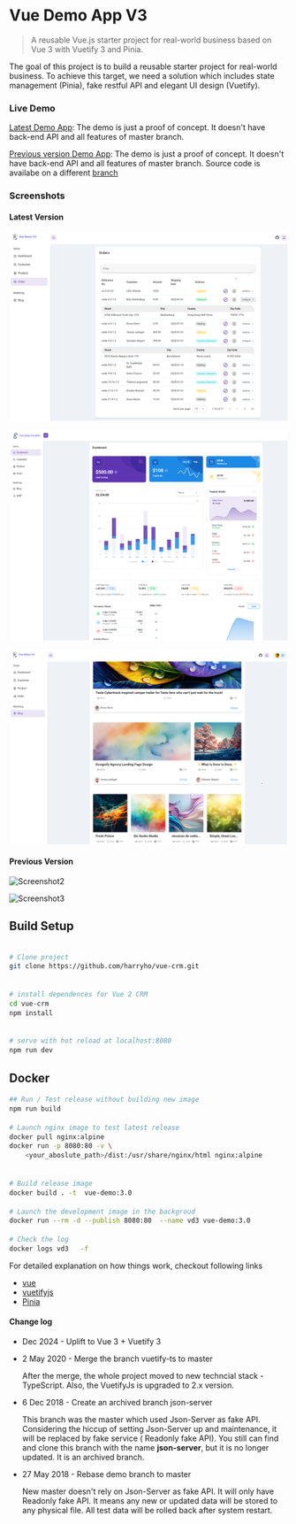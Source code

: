 # Vue Demo App V3

> A reusable Vue.js starter project for real-world business based on Vue 3 with Vuetify 3 and Pinia.

The goal of this project is to build a reusable starter project for real-world business. To achieve this target, we need a solution which includes state management (Pinia), fake restful API and elegant UI design (Vuetify).


### Live Demo

[Latest Demo App](https://vue-app-demo.harryho.org):  The demo is just a proof of concept. It doesn't have back-end API and all features of master branch.

[Previous version Demo App](https://vue-demo-v2.harryho.org):  The demo is just a proof of concept. It doesn't have back-end API and all features of master branch. Source code is availabe on a different [branch](https://github.com/harryho/vue-crm/tree/v2-vtf2)


### Screenshots

#### Latest Version
![Screenshot1](screenshots/v3/Screenshot-6.png)
<!-- ![Screenshot1](screenshots/v3/Screenshot-1.png) -->
<!-- ![Screenshot1](screenshots/v3/Screenshot-2.png) -->
![Screenshot1](screenshots/v3/Screenshot-3.png)
<!-- ![Screenshot1](screenshots/v3/Screenshot-4.png) -->
![Screenshot1](screenshots/v3/Screenshot-5.png)



#### Previous Version


![Screenshot2](screenshots/screenshot-2.png)

![Screenshot3](screenshots/screenshot-3.png)

<!-- ![Screenshot4](screenshots/screenshot-4.jpg)

![Screenshot5](screenshots/screenshot-5.jpg) -->

## Build Setup

``` bash

# Clone project
git clone https://github.com/harryho/vue-crm.git


# install dependences for Vue 2 CRM
cd vue-crm
npm install 


# serve with hot reload at localhost:8080
npm run dev


```

## Docker 


```bash
## Run / Test release without building new image
npm run build

# Launch nginx image to test latest release
docker pull nginx:alpine
docker run -p 8080:80 -v \
    <your_aboslute_path>/dist:/usr/share/nginx/html nginx:alpine


# Build release image
docker build . -t  vue-demo:3.0

# Launch the development image in the backgroud
docker run --rm -d --publish 8080:80  --name vd3 vue-demo:3.0

# Check the log
docker logs vd3   -f

```


For detailed explanation on how things work, checkout following links

* [vue](https://vuex.vuejs.org/en/)
* [vuetifyjs](https://dev.vuetifyjs.com/)
* [Pinia](https://pinia.vuejs.org/)


#### Change log

*  Dec 2024 - Uplift to Vue 3 + Vuetify 3

* 2 May 2020 - Merge the branch vuetify-ts to master

    After the merge, the whole project moved to new techncial stack - TypeScript. Also, the VuetifyJs is upgraded to 2.x version. 


*  6 Dec 2018 - Create an archived branch json-server

    This branch was the master which used Json-Server as fake API. Considering the hiccup of setting Json-Server up and maintenance, it will be replaced by fake service ( Readonly fake API). You still can find and clone this branch with the name __json-server__, but it is no longer updated. It is an archived branch.


*  27 May 2018 - Rebase demo branch to master

    New master doesn't rely on Json-Server as fake API. It will only have Readonly fake API. It means any new or updated data will be stored to any physical file. All test data will be rolled back after system restart.


